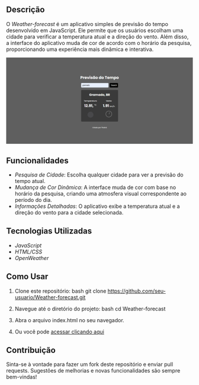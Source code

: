 ## Descrição
O *Weather-forecast* é um aplicativo simples de previsão do tempo desenvolvido em JavaScript. Ele permite que os usuários escolham uma cidade para verificar a temperatura atual e a direção do vento. Além disso, a interface do aplicativo muda de cor de acordo com o horário da pesquisa, proporcionando uma experiência mais dinâmica e interativa.

<img src="/assets/img-projet.png" alt="imagem_readme">


## Funcionalidades
- *Pesquisa de Cidade*: Escolha qualquer cidade para ver a previsão do tempo atual.
- *Mudança de Cor Dinâmica*: A interface muda de cor com base no horário da pesquisa, criando uma atmosfera visual correspondente ao período do dia.
- *Informações Detalhadas*: O aplicativo exibe a temperatura atual e a direção do vento para a cidade selecionada.

## Tecnologias Utilizadas
- *JavaScript*
- *HTML/CSS*
- *OpenWeather*

## Como Usar
1. Clone este repositório:   bash git clone https://github.com/seu-usuario/Weather-forecast.git
    
2. Navegue até o diretório do projeto: bash
    cd Weather-forecast
    
3. Abra o arquivo index.html no seu navegador.
4. Ou você pode [acessar clicando aqui](https://thainasantoss.github.io/weather-forecast/)

## Contribuição
Sinta-se à vontade para fazer um fork deste repositório e enviar pull requests. Sugestões de melhorias e novas funcionalidades são sempre bem-vindas!



